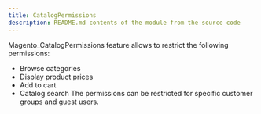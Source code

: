 ```yaml
---
title: CatalogPermissions
description: README.md contents of the module from the source code
---
```


Magento_CatalogPermissions feature allows to restrict the following permissions:
- Browse categories
- Display product prices
- Add to cart
- Catalog search
The permissions can be restricted for specific customer groups and guest users.
